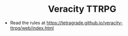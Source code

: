 
# <h1 style="text-align:center">Veracity TTRPG</h1>

+ Read the rules at https://tetragrade.github.io/veracity-ttrpg/web/index.html